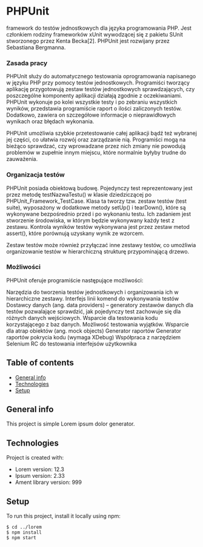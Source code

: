 # PHPUnit 
framework do testów jednostkowych dla języka programowania PHP. Jest członkiem rodziny frameworków xUnit wywodzącej się z pakietu SUnit stworzonego przez Kenta Becka[2]. PHPUnit jest rozwijany przez Sebastiana Bergmanna.

### Zasada pracy
PHPUnit służy do automatycznego testowania oprogramowania napisanego w języku PHP przy pomocy testów jednostkowych. Programiści tworzący aplikację przygotowują zestaw testów jednostkowych sprawdzających, czy poszczególne komponenty aplikacji działają zgodnie z oczekiwaniami. PHPUnit wykonuje po kolei wszystkie testy i po zebraniu wszystkich wyników, przedstawia programiście raport o ilości zaliczonych testów. Dodatkowo, zawiera on szczegółowe informacje o nieprawidłowych wynikach oraz błędach wykonania.

PHPUnit umożliwia szybkie przetestowanie całej aplikacji bądź też wybranej jej części, co ułatwia rozwój oraz zarządzanie nią. Programiści mogą na bieżąco sprawdzać, czy wprowadzane przez nich zmiany nie powodują problemów w zupełnie innym miejscu, które normalnie byłyby trudne do zauważenia.

### Organizacja testów
PHPUnit posiada obiektową budowę. Pojedynczy test reprezentowany jest przez metodę testNazwaTestu() w klasie dziedziczącej po PHPUnit_Framework_TestCase. Klasa ta tworzy tzw. zestaw testów (test suite), wyposażony w dodatkowe metody setUp() i tearDown(), które są wykonywane bezpośrednio przed i po wykonaniu testu. Ich zadaniem jest stworzenie środowiska, w którym będzie wykonywany każdy test z zestawu. Kontrola wyników testów wykonywana jest przez zestaw metod assert(), które porównują uzyskany wynik ze wzorcem.

Zestaw testów może również przyłączać inne zestawy testów, co umożliwia organizowanie testów w hierarchiczną strukturę przypominającą drzewo.

### Możliwości

PHPUnit oferuje programiście następujące możliwości:

Narzędzia do tworzenia testów jednostkowych i organizowania ich w hierarchiczne zestawy.
Interfejs linii komend do wykonywania testów
Dostawcy danych (ang. data providers) – generatory zestawów danych dla testów pozwalające sprawdzić, jak pojedynczy test zachowuje się dla różnych danych wejściowych.
Wsparcie dla testowania kodu korzystającego z baz danych.
Możliwość testowania wyjątków.
Wsparcie dla atrap obiektów (ang. mock objects)
Generator raportów
Generator raportów pokrycia kodu (wymaga XDebug)
Współpraca z narzędziem Selenium RC do testowania interfejsów użytkownika

## Table of contents
* [General info](#general-info)
* [Technologies](#technologies)
* [Setup](#setup)

## General info
This project is simple Lorem ipsum dolor generator.
	
## Technologies
Project is created with:
* Lorem version: 12.3
* Ipsum version: 2.33
* Ament library version: 999
	
## Setup
To run this project, install it locally using npm:

```
$ cd ../lorem
$ npm install
$ npm start
```
